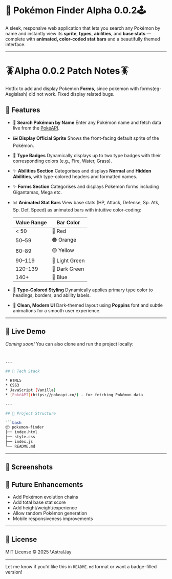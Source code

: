 

# 🧬 Pokémon Finder Alpha 0.0.2🕹️

A sleek, responsive web application that lets you search any Pokémon by name and instantly view its **sprite**, **types**, **abilities**, and **base stats** — complete with **animated, color-coded stat bars** and a beautifully themed interface.


---
# 🪳Alpha 0.0.2 Patch Notes🪳

Hotfix to add and display Pokemon **Forms**, since pokemon with forms(eg- Aegislash) did not work.
Fixed display related bugs.


## 🌟 Features

* 🔎 **Search Pokémon by Name**
  Enter any Pokémon name and fetch data live from the [PokéAPI](https://pokeapi.co/).

* 🖼️ **Display Official Sprite**
  Shows the front-facing default sprite of the Pokémon.

* 🧪 **Type Badges**
  Dynamically displays up to two type badges with their corresponding colors (e.g., Fire, Water, Grass).

* ✨ **Abilities Section**
  Categorises and displays **Normal** and **Hidden Abilities**, with type-colored headers and formatted names.
  
* ✨ **Forms Section**
  Categorises and displays Pokemon forms including Gigantamax, Mega etc.


* 📊 **Animated Stat Bars**
  View base stats (HP, Attack, Defense, Sp. Atk, Sp. Def, Speed) as animated bars with intuitive color-coding:

  | Value Range | Bar Color      |
  | ----------- | -------------- |
  | < 50        | 🔴 Red         |
  | 50–59       | 🟠 Orange      |
  | 60–89       | 🟡 Yellow      |
  | 90–119      | 💚 Light Green |
  | 120–139     | 💚 Dark Green  |
  | 140+        | 🔵 Blue        |

* 🌈 **Type-Colored Styling**
  Dynamically applies primary type color to headings, borders, and ability labels.

* 🎨 **Clean, Modern UI**
  Dark-themed layout using **Poppins** font and subtle animations for a smooth user experience.

---

## 🚀 Live Demo

*Coming soon!* You can also clone and run the project locally:

```bash


---

## 🧰 Tech Stack

* HTML5
* CSS3
* JavaScript (Vanilla)
* [PokéAPI](https://pokeapi.co/) – for fetching Pokémon data

---

## 📁 Project Structure

```bash
📦 pokemon-finder
├── index.html
├── style.css
├── index.js
└── README.md
```

---

## 📸 Screenshots


## 📝 Future Enhancements

* Add Pokémon evolution chains
* Add total base stat score
* Add height/weight/experience
* Allow random Pokémon generation
* Mobile responsiveness improvements

---

## 📜 License

MIT License © 2025 \AstralJay

---

Let me know if you'd like this in `README.md` format or want a badge-filled version!

